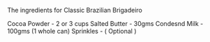 The ingredients for Classic Brazilian Brigadeiro

Cocoa Powder - 2 or 3 cups
Salted Butter - 30gms
Condesnd Milk - 100gms (1 whole can)
Sprinkles - ( Optional )


